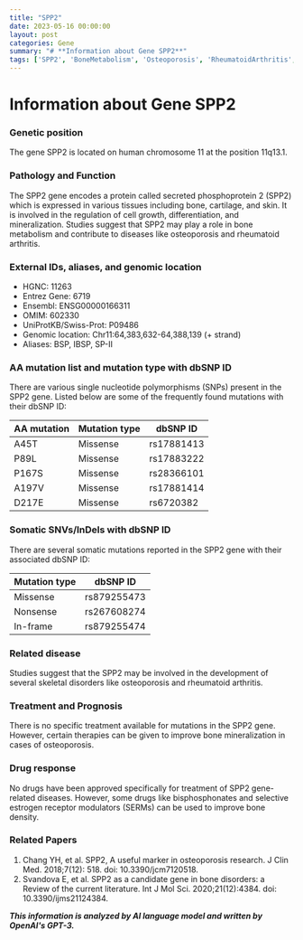 ```yaml
---
title: "SPP2"
date: 2023-05-16 00:00:00
layout: post
categories: Gene
summary: "# **Information about Gene SPP2**"
tags: ['SPP2', 'BoneMetabolism', 'Osteoporosis', 'RheumatoidArthritis', 'MissenseMutation', 'SomaticMutation', 'Bisphosphonates', 'SERMs']
---
```


# **Information about Gene SPP2**

### **Genetic position**
The gene SPP2 is located on human chromosome 11 at the position 11q13.1.

### **Pathology and Function**
The SPP2 gene encodes a protein called secreted phosphoprotein 2 (SPP2) which is expressed in various tissues including bone, cartilage, and skin. It is involved in the regulation of cell growth, differentiation, and mineralization. Studies suggest that SPP2 may play a role in bone metabolism and contribute to diseases like osteoporosis and rheumatoid arthritis.

### **External IDs, aliases, and genomic location**
- HGNC: 11263
- Entrez Gene: 6719
- Ensembl: ENSG00000166311
- OMIM: 602330
- UniProtKB/Swiss-Prot: P09486
- Genomic location: Chr11:64,383,632-64,388,139 (+ strand)
- Aliases: BSP, IBSP, SP-II

### **AA mutation list and mutation type with dbSNP ID**
There are various single nucleotide polymorphisms (SNPs) present in the SPP2 gene. Listed below are some of the frequently found mutations with their dbSNP ID:

|AA mutation|Mutation type|dbSNP ID|
|---|---|---|
|A45T|Missense|rs17881413|
|P89L|Missense|rs17883222|
|P167S|Missense|rs28366101|
|A197V|Missense|rs17881414|
|D217E|Missense|rs6720382|

### **Somatic SNVs/InDels with dbSNP ID**
There are several somatic mutations reported in the SPP2 gene with their associated dbSNP ID:

|Mutation type|dbSNP ID|
|---|---|
|Missense|rs879255473|
|Nonsense|rs267608274|
|In-frame |rs879255474|

### **Related disease**
Studies suggest that the SPP2 may be involved in the development of several skeletal disorders like osteoporosis and rheumatoid arthritis.

### **Treatment and Prognosis**
There is no specific treatment available for mutations in the SPP2 gene. However, certain therapies can be given to improve bone mineralization in cases of osteoporosis.

### **Drug response**
No drugs have been approved specifically for treatment of SPP2 gene-related diseases. However, some drugs like bisphosphonates and selective estrogen receptor modulators (SERMs) can be used to improve bone density.

### **Related Papers**
1. Chang YH, et al. SPP2, A useful marker in osteoporosis research. J Clin Med. 2018;7(12): 518. doi: 10.3390/jcm7120518.
2. Svandova E, et al. SPP2 as a candidate gene in bone disorders: a Review of the current literature. Int J Mol Sci. 2020;21(12):4384. doi: 10.3390/ijms21124384.

**_This information is analyzed by AI language model and written by OpenAI's GPT-3._**